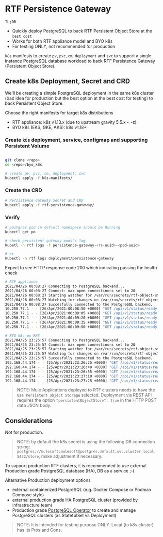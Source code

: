 # RTF Persistence Gateway

`TL;DR`
- Quickly deploy PostgreSQL to back RTF Persistent Object Store at the `best cost`
- Works for both RTF appliance model and BYO k8s
- For testing ONLY, not recommended for production

`k8s` manifests to create `pv`, `pvc`, `cm`, `deployment` and `svc` to support a single instance PostgreSQL database workload to back RTF Persistence Gateway (Persistent Object Store).

## Create k8s Deployment, Secret and CRD

We'll be creating a simple PostgreSQL deployment in the same k8s cluster (bad idea for production but the best option at the best cost for testing) to back Persistent Object Store.

Choose the right manifests for target k8s distributions
- RTF appliance: k8s v1.13.x (due to upstream gravity 5.5.x -_-z)
- BYO k8s (EKS, GKE, AKS): k8s v1.18+

### Create `k8s` deployment, service, configmap and supporting Persistent Volume

```bash

git clone <repo>
cd <repo>/byo_k8s

# create pv, pvc, cm, deployment, svc
kubectl apply -f k8s-manifests/
```

### Create the CRD

```bash
# Persistence Gateway Secret and CRD
kubectl apply -f rtf-persistence-gateway/
```

### Verify

```bash
# postgres pod in default namespace should be Running
kubectl get po

# check persistent gateway pods's log
kubetl -n rtf logs -f persistence-gateway-<rs-uuid>-<pod-uuid>

# or  
kubectl -n rtf logs deployment/persistence-gateway
```

Expect to see HTTP response code 200 which indicating passing the health check

```bash
# RTF appliance
2021/04/26 00:08:27 Connecting to PostgreSQL backend...
2021/04/26 00:08:27 Connect: max open connectinons set to 20
2021/04/26 00:08:27 Starting watcher for /var/run/secrets/rtf-object-store/persistence-gateway-creds
2021/04/26 00:08:27 Watching for changes on /var/run/secrets/rtf-object-store/persistence-gateway-creds
2021/04/26 00:08:27 Succesfully connected to the PostgreSQL backend.
10.250.77.1 - - [26/Apr/2021:00:08:50 +0000] "GET /api/v1/status/ready HTTP/1.1" 200 0 "" "kube-probe/1.13+"
10.250.77.1 - - [26/Apr/2021:00:09:05 +0000] "GET /api/v1/status/ready HTTP/1.1" 200 0 "" "kube-probe/1.13+"
10.250.77.1 - - [26/Apr/2021:00:09:20 +0000] "GET /api/v1/status/ready HTTP/1.1" 200 0 "" "kube-probe/1.13+"
10.250.77.1 - - [26/Apr/2021:00:09:35 +0000] "GET /api/v1/status/ready HTTP/1.1" 200 0 "" "kube-probe/1.13+"
10.250.77.1 - - [26/Apr/2021:00:09:50 +0000] "GET /api/v1/status/ready HTTP/1.1" 200 0 "" "kube-probe/1.13+"

# BYO k8s on EKS
2021/04/25 23:25:57 Connecting to PostgreSQL backend...
2021/04/25 23:25:57 Connect: max open connectinons set to 20
2021/04/25 23:25:57 Starting watcher for /var/run/secrets/rtf-object-store/persistence-gateway-creds
2021/04/25 23:25:57 Watching for changes on /var/run/secrets/rtf-object-store/persistence-gateway-creds
2021/04/25 23:25:57 Succesfully connected to the PostgreSQL backend.
192.168.44.174 - - [25/Apr/2021:23:26:25 +0000] "GET /api/v1/status/ready HTTP/1.1" 200 0 "" "kube-probe/1.19+"
192.168.44.174 - - [25/Apr/2021:23:26:40 +0000] "GET /api/v1/status/ready HTTP/1.1" 200 0 "" "kube-probe/1.19+"
192.168.44.174 - - [25/Apr/2021:23:26:55 +0000] "GET /api/v1/status/ready HTTP/1.1" 200 0 "" "kube-probe/1.19+"
192.168.44.174 - - [25/Apr/2021:23:27:10 +0000] "GET /api/v1/status/ready HTTP/1.1" 200 0 "" "kube-probe/1.19+"
192.168.44.174 - - [25/Apr/2021:23:27:25 +0000] "GET /api/v1/status/ready HTTP/1.1" 200 0 "" "kube-probe/1.19+"

```

> NOTE: Mule Applications deployed to RTF clusters needs to have the `Use Persistent Object Storage` selected. Deployment via REST API requires the option `"persistentObjectStore": true` in the HTTP POST data JSON body.


## Considerations

Not for production.

> NOTE: by default the k8s secret is using the following DB connection string: `postgres://mulesoft:mulesoft@postgres.default.svc.cluster.local:5432/store`, make adjustment if necessary.

To support production RTF clusters, it is recommended to use external Production grade PostgreSQL database (HA), DB as a service ;-)

Alternative Production deployment options
- external containerized PostgreSQL (e.g. Docker Compose or Podman Compose style)
- external production grade HA PostgreSQL cluster (provided by Infrastructure team)
- Production grade [PostgreSQL Operator](https://github.com/zalando/postgres-operator) to create and manage PostgreSQL clusters (as StatefulSet vs Deployment)

> NOTE: It is intended for testing purpose ONLY. Local (to k8s cluster) has its Pros and Cons.
